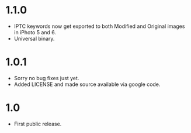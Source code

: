 # 1.1.0 #

  * IPTC keywords now get exported to both Modified and Original images in iPhoto 5 and 6.
  * Universal binary.

# 1.0.1 #

  * Sorry no bug fixes just yet.
  * Added LICENSE and made source available via google code.

# 1.0 #

  * First public release.